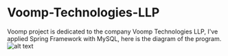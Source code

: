 # Voomp-Technologies-LLP
Voomp project is dedicated to the company Voomp Technologies LLP, I've applied Spring Framework with MySQL, here is the diagram of the program.
![alt text](https://i.postimg.cc/ZqNtCSyN/Voomp.png)
